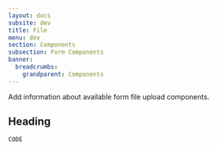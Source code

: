 ```yaml
---
layout: docs
subsite: dev
title: File
menu: dev
section: Components
subsection: Form Components
banner:
  breadcrumbs:
    grandparent: Components
---
```


Add information about available form file upload components.

## Heading

<div class="c-form">

</div>

```html
CODE